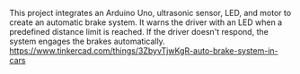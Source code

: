 This project integrates an Arduino Uno, ultrasonic sensor, LED, and motor to create an automatic brake system.
It warns the driver with an LED when a predefined distance limit is reached. 
If the driver doesn't respond, the system engages the brakes automatically.
https://www.tinkercad.com/things/3ZbyvTjwKgR-auto-brake-system-in-cars
